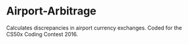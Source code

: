 # Airport-Arbitrage
Calculates discrepancies in airport currency exchanges. Coded for the CS50x Coding Contest 2016.
